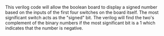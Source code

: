 This verilog code will allow the boolean board to display a signed number based on the inputs of the first four switches on the board itself. The most significant
switch acts as the "signed" bit. The verilog will find the two's complement of the binary numbers if the most significant bit is a 1 which indicates 
that the number is negative. 
